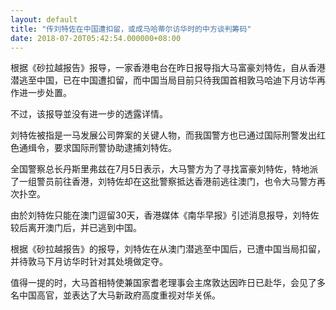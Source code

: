 ```yaml
---
layout: default
title: "传刘特佐在中国遭扣留，或成马哈蒂尔访华时的中方谈判筹码"
date: 2018-07-20T05:42:54.000000+08:00
---
```


根据《砂拉越报告》报导，一家香港电台在昨日报导指大马富豪刘特佐，自从香港潜逃至中国，已在中国遭扣留，而中国当局目前只待我国首相敦马哈迪下月访华再作进一步处置。

不过，该报导並没有进一步的透露详情。

刘特佐被指是一马发展公司弊案的关键人物，而我国警方也已通过国际刑警发出红色通缉令，要求国际刑警协助逮捕刘特佐。

全国警察总长丹斯里弗兹在7月5日表示，大马警方为了寻找富豪刘特佐，特地派了一组警员前往香港，刘特佐却在这批警察抵达香港前逃往澳门，也令大马警方再次扑空。

由於刘特佐只能在澳门逗留30天，香港媒体《南华早报》引述消息报导，刘特佐较后离开澳门后，并已逃到中国。

根据《砂拉越报告》的报导，刘特佐在从澳门潜逃至中国后，已遭中国当局扣留，并待敦马下月访华时针对其处境做定夺。

值得一提的时，大马首相特使兼国家耆老理事会主席敦达因昨日已赴华，会见了多名中国高官，並表达了大马新政府高度重视对华关係。

